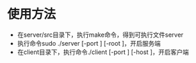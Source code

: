 # 使用方法

+ 在server/src目录下，执行make命令，得到可执行文件server
+ 执行命令sudo ./server [-port <port number>] [-root <default working directory>]，开启服务端
+ 在client目录下，执行命令./client [-port <port number>] [-host <server host>]，开启客户端